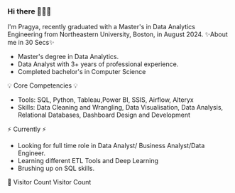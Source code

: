 ### Hi there 🙋🏻‍♀️

I'm Pragya, recently graduated with a Master's in Data Analytics Engineering from Northeastern University, Boston, in August 2024.
✨About me in 30 Secs✨

- Master's degree in Data Analytics.
- Data Analyst with 3+ years of professional experience.
- Completed bachelor's in Computer Science

💡 Core Competencies 💡
- Tools: SQL, Python, Tableau,Power BI, SSIS, Airflow, Alteryx
- Skills: Data Cleaning and Wrangling, Data Visualisation, Data Analysis, Relational Databases, Dashboard Design and Development

⚡️ Currently ⚡️
- Looking for full time role in Data Analyst/ Business Analyst/Data Engineer.
- Learning different ETL Tools and Deep Learning
- Brushing up on SQL skills.

👀 Visitor Count
Visitor Count
